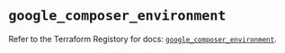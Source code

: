 # `google_composer_environment`

Refer to the Terraform Registory for docs: [`google_composer_environment`](https://registry.terraform.io/providers/hashicorp/google/4.83.0/docs/resources/composer_environment).
